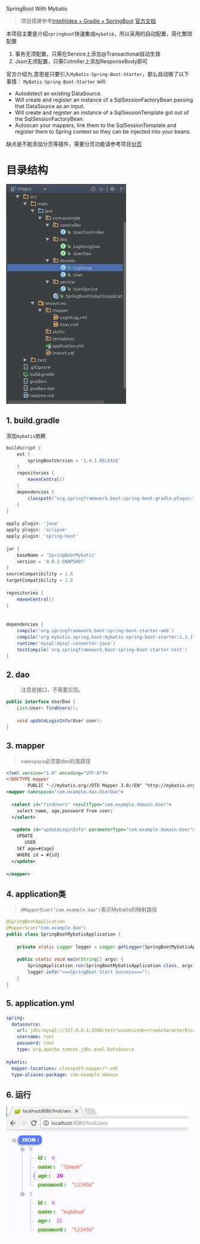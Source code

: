 SpringBoot With Mybatis

> 项目搭建参考[IntellijIdea + Gradle + SpringBoot](https://github.com/xujiuhua/SpringBootJsp)
> [官方文档](http://www.mybatis.org/spring-boot-starter/mybatis-spring-boot-autoconfigure/)

本项目主要是介绍`springboot`快速集成`mybati`s，所以采用的自动配置，简化繁琐配置

1. 事务无须配置，只需在Service上添加@Transactional自动生效
2. Json无须配置，只需Cotroller上添加ResponseBody即可

官方介绍为,意思是只要引入`MyBatis-Spring-Boot-Starter`，那么自动做了以下事情：
`MyBatis-Spring-Boot-Starter` will:
- Autodetect an existing DataSource.
- Will create and register an instance of a SqlSessionFactoryBean passing that DataSource as an input.
- Will create and register an instance of a SqlSessionTemplate got out of the SqlSessionFactoryBean.
- Autoscan your mappers, link them to the SqlSessionTemplate and register them to Spring context so they can be injected into your beans.

缺点是不能添加分页等插件，需要分页功能请参考项目[分页](https://github.com/xujiuhua/SpringBootMybatisManual)

# 目录结构

<img src="img/structure.png"/>

## 1. build.gradle
添加`mybatis`依赖
```gradle
buildscript {
	ext {
		springBootVersion = '1.4.1.RELEASE'
	}
	repositories {
		mavenCentral()
	}
	dependencies {
		classpath("org.springframework.boot:spring-boot-gradle-plugin:${springBootVersion}")
	}
}

apply plugin: 'java'
apply plugin: 'eclipse'
apply plugin: 'spring-boot'

jar {
	baseName = 'SpringBootMybatis'
	version = '0.0.1-SNAPSHOT'
}
sourceCompatibility = 1.8
targetCompatibility = 1.8

repositories {
	mavenCentral()
}


dependencies {
	compile('org.springframework.boot:spring-boot-starter-web')
	compile("org.mybatis.spring.boot:mybatis-spring-boot-starter:1.1.1")
	runtime('mysql:mysql-connector-java')
	testCompile('org.springframework.boot:spring-boot-starter-test')
}

```

## 2. dao

> 注意是接口，不需要实现。

```java
public interface UserDao {
    List<User> findUsers();

    void updateLoginInfo(User user);
}
```

## 3. mapper

> `namespace`必须是dao的类路径

```xml
<?xml version="1.0" encoding="UTF-8"?>
<!DOCTYPE mapper
        PUBLIC "-//mybatis.org//DTD Mapper 3.0//EN" "http://mybatis.org/dtd/mybatis-3-mapper.dtd">
<mapper namespace="com.example.dao.UserDao">

  <select id="findUsers" resultType="com.example.domain.User">
    select name, age,password from user;
  </select>

  <update id="updateLoginInfo" parameterType="com.example.domain.User">
    UPDATE
       USER
    SET age=#{age}
    WHERE id = #{id}
  </update>

</mapper>
```

## 4. application类

> `@MapperScan("com.example.dao")`表示Mybatis的映射路径

```java
@SpringBootApplication
@MapperScan("com.example.dao")
public class SpringBootMybatisApplication {

    private static Logger logger = Logger.getLogger(SpringBootMybatisApplication.class);

    public static void main(String[] args) {
        SpringApplication.run(SpringBootMybatisApplication.class, args);
        logger.info("===SpringBoot Start Success===");
    }
}

```

## 5. application.yml

```yml
spring:
  datasource:
    url: jdbc:mysql://127.0.0.1:3306/test?useUnicode=true&characterEncoding=utf8&zeroDateTimeBehavior=convertToNull
    username: root
    password: root
    type: org.apache.tomcat.jdbc.pool.DataSource

mybatis:
  mapper-locations: classpath:mapper/*.xml
  type-aliases-package: com.example.domain
```

## 6. 运行

<img src="img/result.png"/>




